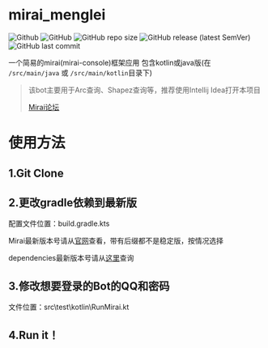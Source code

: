 # mirai_menglei
![Github](https://img.shields.io/badge/Author-MengLei-blue)
![GitHub](https://img.shields.io/github/license/MengLeiFudge/mirai_menglei)
![GitHub repo size](https://img.shields.io/github/repo-size/MengLeiFudge/mirai_menglei)
![GitHub release (latest SemVer)](https://img.shields.io/github/v/release/MengLeiFudge/mirai_menglei)
![GitHub last commit](https://img.shields.io/github/last-commit/MengLeiFudge/mirai_menglei)

一个简易的mirai(mirai-console)框架应用 包含kotlin或java版(在 `/src/main/java` 或 `/src/main/kotlin`目录下)

> 该bot主要用于Arc查询、Shapez查询等，推荐使用Intellij Idea打开本项目
> 
> [Mirai论坛](https://mirai.mamoe.net/https://mirai.mamoe.net/)

# 使用方法

## 1.Git Clone

## 2.更改gradle依赖到最新版

配置文件位置：build.gradle.kts

Mirai最新版本号请从[官网](https://github.com/mamoe/mirai/releases)查看，带有后缀都不是稳定版，按情况选择

dependencies最新版本号请从[这里](https://mvnrepository.com/)查询

## 3.修改想要登录的Bot的QQ和密码

文件位置：src\test\kotlin\RunMirai.kt

## 4.Run it！
